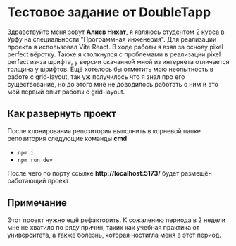 # Тестовое задание от DoubleTapp

Здравствуйте меня зовут **Алиев Нихат**, я являюсь студентом 2 курса в Урфу на специальности "Программная инженерия". Для реализации проекта я использовал Vite React. В ходе работы я взял за основу pixel perfect вёрстку. Также я столкнулся с проблемами в реализации pixel perfect из-за шрифта, у версии скачанной мной из интернета отличается толщина у шрифтов. Ещё хотелось бы отметить мою неопытность в работе с grid-layout, так уж получилось что я знал про его существование, но до этого мне не доводилось работать с ним и это мой первый опыт работы с grid-layout.

## Как развернуть проект

После клонирования репозитория выполнить в корневой папке репозитория следующие команды **cmd**

- ```npm i```
- ```npm run dev```

После чего по порту ссылке **http://localhost:5173/** будет размещён работающий проект

## Примечание
Этот проект нужно ещё рефакторить. К сожалению периода в 2 недели мне не хватило по ряду причин, таких как учебная практика от университета, а также болезнь, которая ностигла меня в этот период. 